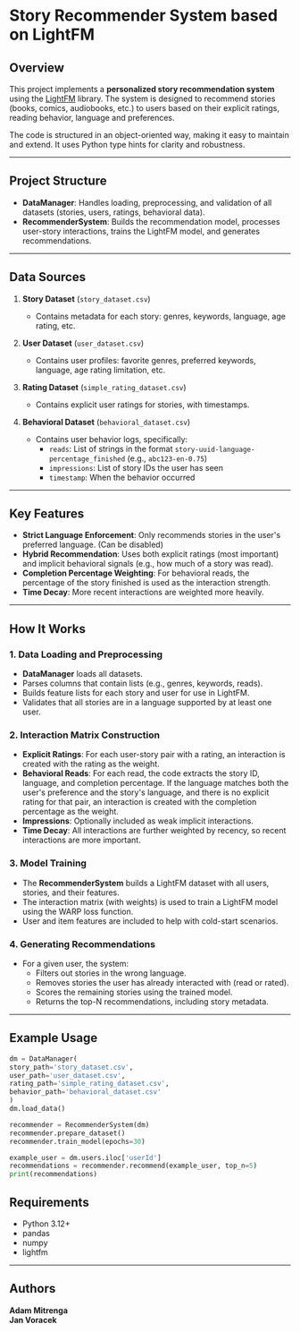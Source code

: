 
# Story Recommender System based on LightFM

## Overview

This project implements a **personalized story recommendation system** using the [LightFM](https://making.lyst.com/lightfm/docs/home.html) library. The system is designed to recommend stories (books, comics, audiobooks, etc.) to users based on their explicit ratings, reading behavior, language and preferences.

The code is structured in an object-oriented way, making it easy to maintain and extend. It uses Python type hints for clarity and robustness.

---

## Project Structure

- **DataManager**: Handles loading, preprocessing, and validation of all datasets (stories, users, ratings, behavioral data).
- **RecommenderSystem**: Builds the recommendation model, processes user-story interactions, trains the LightFM model, and generates recommendations.

---

## Data Sources

1. **Story Dataset** (`story_dataset.csv`)
    - Contains metadata for each story: genres, keywords, language, age rating, etc.

2. **User Dataset** (`user_dataset.csv`)
    - Contains user profiles: favorite genres, preferred keywords, language, age rating limitation, etc.

3. **Rating Dataset** (`simple_rating_dataset.csv`)
    - Contains explicit user ratings for stories, with timestamps.

4. **Behavioral Dataset** (`behavioral_dataset.csv`)
    - Contains user behavior logs, specifically:
        - `reads`: List of strings in the format `story-uuid-language-percentage_finished` (e.g., `abc123-en-0.75`)
        - `impressions`: List of story IDs the user has seen
        - `timestamp`: When the behavior occurred

---

## Key Features

- **Strict Language Enforcement**: Only recommends stories in the user's preferred language. (Can be disabled)
- **Hybrid Recommendation**: Uses both explicit ratings (most important) and implicit behavioral signals (e.g., how much of a story was read).
- **Completion Percentage Weighting**: For behavioral reads, the percentage of the story finished is used as the interaction strength.
- **Time Decay**: More recent interactions are weighted more heavily.
---

## How It Works

### 1. Data Loading and Preprocessing

- **DataManager** loads all datasets.
- Parses columns that contain lists (e.g., genres, keywords, reads).
- Builds feature lists for each story and user for use in LightFM.
- Validates that all stories are in a language supported by at least one user.

### 2. Interaction Matrix Construction

- **Explicit Ratings**: For each user-story pair with a rating, an interaction is created with the rating as the weight.
- **Behavioral Reads**: For each read, the code extracts the story ID, language, and completion percentage. If the language matches both the user's preference and the story's language, and there is no explicit rating for that pair, an interaction is created with the completion percentage as the weight.
- **Impressions**: Optionally included as weak implicit interactions.
- **Time Decay**: All interactions are further weighted by recency, so recent interactions are more important.

### 3. Model Training

- The **RecommenderSystem** builds a LightFM dataset with all users, stories, and their features.
- The interaction matrix (with weights) is used to train a LightFM model using the WARP loss function.
- User and item features are included to help with cold-start scenarios.

### 4. Generating Recommendations

- For a given user, the system:
    - Filters out stories in the wrong language.
    - Removes stories the user has already interacted with (read or rated).
    - Scores the remaining stories using the trained model.
    - Returns the top-N recommendations, including story metadata.

---

## Example Usage

```python
dm = DataManager(
story_path='story_dataset.csv',
user_path='user_dataset.csv',
rating_path='simple_rating_dataset.csv',
behavior_path='behavioral_dataset.csv'
)
dm.load_data()

recommender = RecommenderSystem(dm)
recommender.prepare_dataset()
recommender.train_model(epochs=30)

example_user = dm.users.iloc['userId']
recommendations = recommender.recommend(example_user, top_n=5)
print(recommendations)

```


## Requirements

- Python 3.12+
- pandas
- numpy
- lightfm

---

## Authors
**Adam Mitrenga**   
**Jan Voracek**


